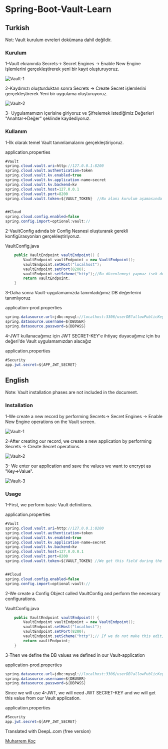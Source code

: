 # Spring-Boot-Vault-Learn
  ## Turkish

Not: Vault kurulum evreleri dokümana dahil değildir.

### Kurulum

1-Vault ekranında Secrets-> Secret Engines -> Enable New Engine  işlemlerini gerçekleştirerek yeni bir kayıt oluşturuyoruz.

![Vault-1](https://github.com/muharremkoc/spring-boot-vault-learn/assets/80245013/59aefe04-62e0-427e-a1e3-fd28140da90a)


2-Kaydımızı oluşturduktan sonra Secrets -> Create Secret işlemlerini gerçekleştirerek Yeni bir uygulama oluşturuyoruz.

![Vault-2](https://github.com/muharremkoc/spring-boot-vault-learn/assets/80245013/bc694e24-2469-4baa-9f7f-a03fd12592e1)


3- Uygulamamızın içerisine giriyoruz ve Şifrelemek istediğimiz Değerleri "Anahtar->Değer" şeklinde kaydediyoruz.

### Kullanım

1-İlk olarak temel Vault tanımlamalarını gerçekleştiriyoruz.

 application.properties
```java
#Vault
spring.cloud.vault.uri=http://127.0.0.1:8200
spring.cloud.vault.authentication=token
spring.cloud.vault.kv.enabled=true
spring.cloud.vault.kv.application-name=secret
spring.cloud.vault.kv.backend=kv
spring.cloud.vault.host=127.0.0.1
spring.cloud.vault.port=8200
spring.cloud.vault.token=${VAULT_TOKEN}  //Bu alanı kurulum aşamasında elde ediyoruz.Lütfen json çıktısı almaya özen gösteriniz Sonrasında erişimimiz mevcut değildir.


##Cloud
spring.cloud.config.enabled=false
spring.config.import=optional:vault://

```

2-VaultConfig adında bir Config Nesnesi oluşturarak gerekli konfigürasyonları gerçekleştiriyoruz.
 
  VaultConfig.java
```java
    public VaultEndpoint vaultEndpoint() {
        VaultEndpoint vaultEndpoint = new VaultEndpoint();
        vaultEndpoint.setHost("localhost");
        vaultEndpoint.setPort(8200);
        vaultEndpoint.setScheme("http");//Bu düzenlemeyi yapmaz isek doğrudan https isteği yaptığı için vault'a istek atamıyoruz
        return vaultEndpoint;
    }
```
 
3-Daha sonra Vault-uygulamamızda tanımladığımız DB değerlerini tanımlıyoruz

 application-prod.properties 

```java
spring.datasource.url=jdbc:mysql://localhost:3306/userDB?allowPublicKeyRetrieval=true&useSSL=false
spring.datasource.username=${DBUSER}
spring.datasource.password=${DBPASS}
```

4-JWT kullanacağımız için JWT SECRET-KEY'e ihtiyaç duyacağımız için bu değeri'de Vault uygulamamızdan alacağız

 application.properties

 ```java
#Security
app.jwt.secret=${APP_JWT_SECRET}
```

## English

Note: Vault installation phases are not included in the document.

### Installation

1-We create a new record by performing Secrets-> Secret Engines -> Enable New Engine operations on the Vault screen.

![Vault-1](https://github.com/muharremkoc/spring-boot-vault-learn/assets/80245013/70b94def-e20f-4dea-b5c3-0613b15adac3)


2-After creating our record, we create a new application by performing Secrets -> Create Secret operations.

![Vault-2](https://github.com/muharremkoc/spring-boot-vault-learn/assets/80245013/482a0dc2-5c99-45ab-8c25-4ca3fddb21f2)


3- We enter our application and save the values we want to encrypt as "Key->Value".


![Vault-3](https://github.com/muharremkoc/spring-boot-vault-learn/assets/80245013/5cd73b48-bd7b-4e81-a508-90ae3e7e5c5d)


### Usage

1-First, we perform basic Vault definitions.

 application.properties
```java
#Vault
spring.cloud.vault.uri=http://127.0.0.1:8200
spring.cloud.vault.authentication=token
spring.cloud.vault.kv.enabled=true
spring.cloud.vault.kv.application-name=secret
spring.cloud.vault.kv.backend=kv
spring.cloud.vault.host=127.0.0.0.1
spring.cloud.vault.port=8200
spring.cloud.vault.token=${VAULT_TOKEN} //We get this field during the installation phase. Please take care to get json output.


##Cloud
spring.cloud.config.enabled=false
spring.config.import=optional:vault://

```

2-We create a Config Object called VaultConfig and perform the necessary configurations.
 
  VaultConfig.java
```java
    public VaultEndpoint vaultEndpoint() {
        VaultEndpoint vaultEndpoint = new VaultEndpoint();
        vaultEndpoint.setHost("localhost");
        vaultEndpoint.setPort(8200);
        vaultEndpoint.setScheme("http");// If we do not make this edit, we cannot assign a request to the vault because it makes a direct https request
        return vaultEndpoint;
    }
```

3-Then we define the DB values we defined in our Vault-application

 application-prod.properties 

```java
spring.datasource.url=jdbc:mysql://localhost:3306/userDB?allowPublicKeyRetrieval=true&useSSL=false
spring.datasource.username=${DBUSER}
spring.datasource.password=${DBPASS}
```

Since we will use 4-JWT, we will need JWT SECRET-KEY and we will get this value from our Vault application.

 application.properties

 ```java
#Security
app.jwt.secret=${APP_JWT_SECRET}
```

Translated with DeepL.com (free version)


[Muharrem Koç](https://github.com/muharremkoc)
